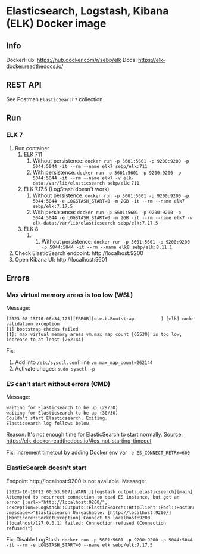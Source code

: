 # Elasticsearch, Logstash, Kibana (ELK) Docker image

## Info
DockerHub: https://hub.docker.com/r/sebp/elk
Docs: https://elk-docker.readthedocs.io/

## REST API
See Postman `ElasticSearch7` collection

## Run
### ELK 7
1. Run container
   1. ELK 711
      1. Without persistence: `docker run -p 5601:5601 -p 9200:9200 -p 5044:5044 -it --rm --name elk7 sebp/elk:711`
      2. With persistence: `docker run -p 5601:5601 -p 9200:9200 -p 5044:5044 -it --rm --name elk7 -v elk-data:/var/lib/elasticsearch sebp/elk:711`
   2. ELK 7.17.5 (LogStash doesn't work)
       1. Without persistence: `docker run -p 5601:5601 -p 9200:9200 -p 5044:5044 -e LOGSTASH_START=0 -m 2GB -it --rm --name elk7 sebp/elk:7.17.5`
       2. With persistence: `docker run -p 5601:5601 -p 9200:9200 -p 5044:5044 -e LOGSTASH_START=0 -m 2GB -it --rm --name elk7 -v elk-data:/var/lib/elasticsearch sebp/elk:7.17.5`
   3. ELK 8
      1. 1. Without persistence: `docker run -p 5601:5601 -p 9200:9200 -p 5044:5044 -it --rm --name elk8 sebp/elk:8.11.1`
2. Check ElasticSearch endpoint: http://localhost:9200
3. Open Kibana UI: http://localhost:5601

## Errors
### Max virtual memory areas is too low (WSL)
Message:
```
[2023-08-15T10:08:34,175][ERROR][o.e.b.Bootstrap          ] [elk] node validation exception
[1] bootstrap checks failed
[1]: max virtual memory areas vm.max_map_count [65530] is too low, increase to at least [262144]
```
Fix:
1. Add into `/etc/sysctl.conf` line `vm.max_map_count=262144`
2. Activate chages: `sudo sysctl -p`

### ES can't start without errors (CMD)
Message:
```
waiting for Elasticsearch to be up (29/30)
waiting for Elasticsearch to be up (30/30)
Couldn't start Elasticsearch. Exiting.
Elasticsearch log follows below.
```

Reason: 
It's not enough time for ElasticSearch to start normally. 
Source: https://elk-docker.readthedocs.io/#es-not-starting-timeout

Fix: increment timetout by adding Docker env var `-e ES_CONNECT_RETRY=600`

### ElasticSearch doesn't start
Endpoint http://localhost:9200 is not available.
Message:
```
[2023-10-19T13:00:53,907][WARN ][logstash.outputs.elasticsearch][main] Attempted to resurrect connection to dead ES instance, but got an error {:url=>"http://localhost:9200/", :exception=>LogStash::Outputs::ElasticSearch::HttpClient::Pool::HostUnreachableError, :message=>"Elasticsearch Unreachable: [http://localhost:9200/][Manticore::SocketException] Connect to localhost:9200 [localhost/127.0.0.1] failed: Connection refused (Connection refused)"}
```
Fix:
Disable LogStash: `docker run -p 5601:5601 -p 9200:9200 -p 5044:5044 -it --rm -e LOGSTASH_START=0 --name elk sebp/elk:7.17.5`